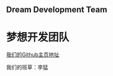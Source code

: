 ## Dream Development Team

<!-- hshmeng join in the 2023 y 10 d 3 d -->
<!-- i thik hshmemg is ShuaGe in 23WangAn -->

<h1>梦想开发团队</h1>

<!-- PS: 不是发展团队 -->

[我们的Github主页地址](https://github.com/DreamDevelopmentTeam/)

<a>我们的班草：李猛</a>

